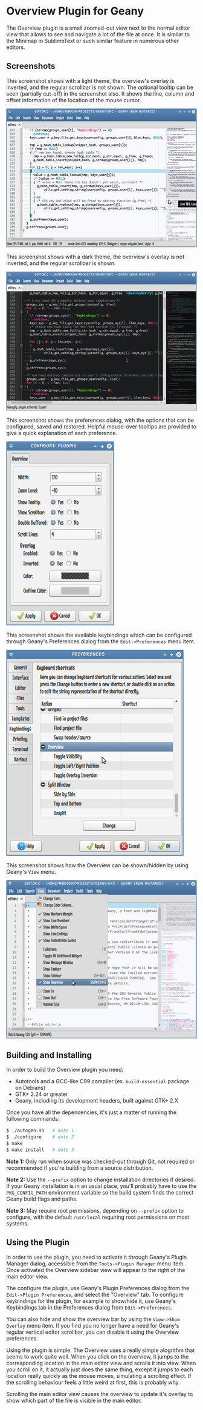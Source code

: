 Overview Plugin for Geany
=========================

The Overview plugin is a small zoomed-out view next to the normal editor view
that allows to see and navigate a lot of the file at once. It is similar to
the Minimap in SublimeText or such similar feature in numerous other editors.

Screenshots
-----------

This screenshot shows with a light theme, the overview's overlay is inverted,
and the regular scrollbar is not shown. The optional tooltip can be seen
(partially cut-off) in the screenshot also. It shows the line, column and
offset information of the location of the mouse cursor.

![Overview plugin screenshot with light theme](screenshots/screenshot-light.png?raw=true)

This screenshot shows with a dark theme, the overview's overlay is not
inverted, and the regular scrollbar is shown.

![Overview plugin screenshot with dark theme](screenshots/screenshot-dark.png?raw=true)

This screenshot shows the preferences dialog, with the options that can be
configured, saved and restored. Helpful mouse-over tooltips are provided to
give a quick explanation of each preference.

![Overview plugin's preferences GUI](screenshots/screenshot-prefs.png?raw=true)

This screenshot shows the available keybindings which can be configured
through Geany's Preferences dialog from the `Edit->Preferences` menu item.

![Keybindings preferences](screenshots/screenshot-keybindings.png?raw=true)

This screenshot shows how the Overview can be shown/hidden by using Geany's
`View` menu.

![Showing and Hiding from the main menu](screenshots/screenshot-view-menu.png?raw=true)

Building and Installing
-----------------------

In order to build the Overview plugin you need:

- Autotools and a GCC-like C99 compiler (ex. `build-essential` package on Debians)
- GTK+ 2.24 or greater
- Geany, including its development headers, built against GTK+ 2.X

Once you have all the dependencies, it's just a matter of running the
following commands:

```bash
$ ./autogen.sh   # note 1
$ ./configure    # note 2
$ make
$ make install   # note 3
```

**Note 1:** Only run when source was checked-out through Git, not required or
recommended if you're building from a source distribution.

**Note 2:** Use the `--prefix` option to change installation directories if
desired. If your Geany installation is in an usual place, you'll probably
have to use the `PKG_CONFIG_PATH` environment variable so the build
system finds the correct Geany build flags and paths.

**Note 3:** May require root permissions, depending on `--prefix` option to
configure, with the default `/usr/local` requiring root permissions on
most systems.

Using the Plugin
----------------

In order to use the plugin, you need to activate it through Geany's Plugin
Manager dialog, accessible from the `Tools->Plugin Manager` menu item. Once
activated the Overview sidebar view will appear to the right of the main
editor view.

The configure the plugin, use Geany's Plugin Preferences dialog from the
`Edit->Plugin Preferences`, and select the "Overview" tab. To configure
keybindings for the plugin, for example to show/hide it, use Geany's
Keybindings tab in the Preferences dialog from `Edit->Preferences`.

You can also hide and show the overview bar by using the `View->Show Overlay`
menu item. If you find you no longer have a need for Geany's regular vertical
editor scrollbar, you can disable it using the Overview preferences.

Using the plugin is simple. The Overview uses a really simple alogrithm that
seems to work quite well. When you click on the overview, it jumps to the
corresponding location in the main editor view and scrolls it into view. When
you scroll on it, it actually just does the same thing, except it jumps to
each location really quickly as the mouse moves, simulating a scrolling
effect. If the scrolling behaviour feels a little weird at first, this is
probably why.

Scrolling the main editor view causes the overview to update it's overlay to
show which part of the file is visible in the main editor.
